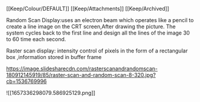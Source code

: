 [[Keep/Colour/DEFAULT]] [[Keep/Attachments]] [[Keep/Archived]] 

Random Scan Display:uses an electron beam which operates like a pencil to create a line image on the CRT screen,After drawing the picture. The system cycles back to the first line and design all the lines of the image 30 to 60 time each second. 

Raster scan display: intensity control of pixels in the form of a rectangular box ,information stored in  buffer frame

https://image.slidesharecdn.com/rasterscanandrandomscan-180912145919/85/raster-scan-and-random-scan-8-320.jpg?cb=1536769996






![[1657336298079.586925129.png]]